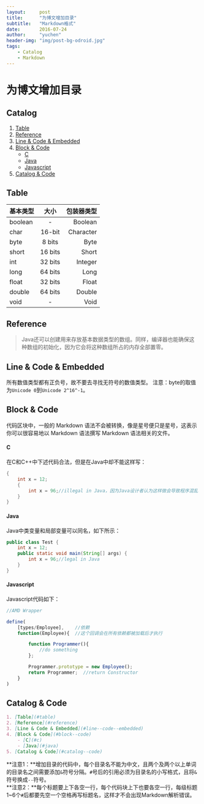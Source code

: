 ```yaml
---
layout:     post
title:      "为博文增加目录"
subtitle:   "Markdown格式"
date:       2016-07-24
author:     "yuchen"
header-img: "img/post-bg-odroid.jpg"
tags:
    - Catalog
    - Markdown
---
```


# 为博文增加目录

## Catalog

1. [Table](#table)
2. [Reference](#reference)
3. [Line & Code & Embedded](#line--code--embedded)
4. [Block & Code](#block--code)
	- [C](#c)
	- [Java](#java)
	- [Javascript](#javascript)
5. [Catalog & Code](#catalog--code)

## Table

|基本类型|大小|包装器类型|
|:---|:---:|---:|
|boolean|-|Boolean|
|char|16-bit|Character|
|byte|8 bits|Byte|
|short|16 bits|Short|
|int|32 bits|Integer|
|long|64 bits|Long|
|float|32 bits|Float|
|double|64 bits|Double|
|void|-|Void|

## Reference

> Java还可以创建用来存放基本数据类型的数组。同样，编译器也能确保这种数组的初始化，因为它会将这种数组所占的内存全部置零。

## Line & Code & Embedded

所有数值类型都有正负号，故不要去寻找无符号的数值类型。
注意：byte的取值为`Unicode 0`到`Unicode 2^16^-1`。

## Block & Code

代码区块中，一般的 Markdown 语法不会被转换，像是星号便只是星号，这表示你可以很容易地以 Markdown 语法撰写 Markdown 语法相关的文件。

#### C

在C和C++中下述代码合法，但是在Java中却不能这样写：

```c
{
	int x = 12;
	{
		int x = 96;//illegal in Java，因为Java设计者认为这样做会导致程序混乱
	}
}
```

#### Java

Java中类变量和局部变量可以同名，如下所示：

```java
public class Test {
	int x = 12;
	public static void main(String[] args) {
		int x = 96;//legal in Java
	}
}
```

#### Javascript

Javascript代码如下：

```js
//AMD Wrapper

define(
    [types/Employee],    //依赖
    function(Employee){  //这个回调会在所有依赖都被加载后才执行

        function Programmer(){
            //do something
        };

        Programmer.prototype = new Employee();
        return Programmer;  //return Constructor
    }
)
```

## Catalog & Code

```markdown
1. [Table](#table)
2. [Reference](#reference)
3. [Line & Code & Embedded](#line--code--embedded)
4. [Block & Code](#block--code)
	- [C](#c)
	- [Java](#java)
5. [Catalog & Code](#catalog--code)
```

**注意1：**增加目录的代码中，每个目录名不能为中文，且两个及两个以上单词的目录名之间需要添加`&`符号分隔。`#`号后的引用必须为目录名的小写格式，且将`&`符号换成`--`符号。  
**注意2：**每个标题要上下各空一行，每个代码块上下也要各空一行，每级标题1~6个`#`后都要先空一个空格再写标题名，这样才不会出现Markdown解析错误。